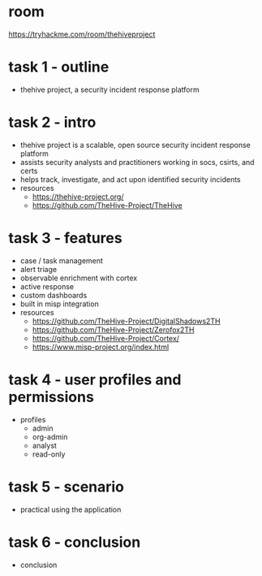 # room
https://tryhackme.com/room/thehiveproject

# task 1 - outline
* thehive project, a security incident response platform

# task 2 - intro
* thehive project is a scalable, open source security incident response platform
* assists security analysts and practitioners working in socs, csirts, and certs
* helps track, investigate, and act upon identified security incidents
* resources
    * https://thehive-project.org/
    * https://github.com/TheHive-Project/TheHive

# task 3 - features
* case / task management
* alert triage
* observable enrichment with cortex
* active response
* custom dashboards
* built in misp integration
* resources
    * https://github.com/TheHive-Project/DigitalShadows2TH
    * https://github.com/TheHive-Project/Zerofox2TH
    * https://github.com/TheHive-Project/Cortex/
    * https://www.misp-project.org/index.html

# task 4 - user profiles and permissions
* profiles
    * admin
    * org-admin
    * analyst
    * read-only

# task 5 - scenario
* practical using the application

# task 6 - conclusion
* conclusion